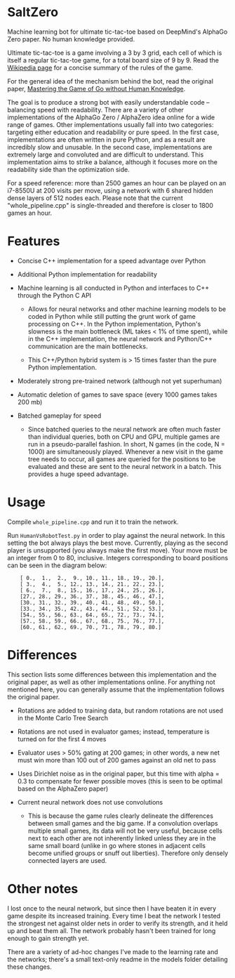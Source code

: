 SaltZero
=======

Machine learning bot for ultimate tic-tac-toe based on DeepMind's AlphaGo Zero paper. No human knowledge provided.

Ultimate tic-tac-toe is a game involving a 3 by 3 grid, each cell of which is itself a regular tic-tac-toe game, for a total board size of 9 by 9. Read the [Wikipedia page](https://en.wikipedia.org/wiki/Ultimate_tic-tac-toe) for a concise summary of the rules of the game.

For the general idea of the mechanism behind the bot, read the original paper, [Mastering the Game of Go without Human Knowledge](https://discovery.ucl.ac.uk/id/eprint/10045895/1/agz_unformatted_nature.pdf).

The goal is to produce a strong bot with easily understandable code – balancing speed with readability. There are a variety of other implementations of the AlphaGo Zero / AlphaZero idea online for a wide range of games. Other implementations usually fall into two categories: targeting either education and readability or pure speed. In the first case, implementations are often written in pure Python, and as a result are incredibly slow and unusable. In the second case, implementations are extremely large and convoluted and are difficult to understand. This implementation aims to strike a balance, although it focuses more on the readability side than the optimization side.

For a speed reference: more than 2500 games an hour can be played on an i7-8550U at 200 visits per move, using a network with 6 shared hidden dense layers of 512 nodes each. Please note that the current "whole_pipeline.cpp" is single-threaded and therefore is closer to 1800 games an hour.

# Features

- Concise C++ implementation for a speed advantage over Python

- Additional Python implementation for readability

- Machine learning is all conducted in Python and interfaces to C++ through the Python C API

    - Allows for neural networks and other machine learning models to be coded in Python while still putting the grunt work of game processing on C++. In the Python implementation, Python's slowness is the main bottleneck (ML takes < 1% of time spent), while in the C++ implementation, the neural network and Python/C++ communication are the main bottlenecks.

    - This C++/Python hybrid system is > 15 times faster than the pure Python implementation.

- Moderately strong pre-trained network (although not yet superhuman)

- Automatic deletion of games to save space (every 1000 games takes 200 mb)

- Batched gameplay for speed

    - Since batched queries to the neural network are often much faster than individual queries, both on CPU and GPU, multiple games are run in a pseudo-parallel fashion. In short, N games (in the code, N = 1000) are simultaneously played. Whenever a new visit in the game tree needs to occur, all games are queried for the positions to be evaluated and these are sent to the neural network in a batch. This provides a huge speed advantage. 

# Usage
Compile `whole_pipeline.cpp` and run it to train the network. 

Run `HumanVsRobotTest.py` in order to play against the neural network. In this setting the bot always plays the best move. Currently, playing as the second player is unsupported (you always make the first move). Your move must be an integer from 0 to 80, inclusive. Integers corresponding to board positions can be seen in the diagram below: 


        [ 0.,  1.,  2.,  9., 10., 11., 18., 19., 20.],
        [ 3.,  4.,  5., 12., 13., 14., 21., 22., 23.],
        [ 6.,  7.,  8., 15., 16., 17., 24., 25., 26.],
        [27., 28., 29., 36., 37., 38., 45., 46., 47.],
        [30., 31., 32., 39., 40., 41., 48., 49., 50.],
        [33., 34., 35., 42., 43., 44., 51., 52., 53.],
        [54., 55., 56., 63., 64., 65., 72., 73., 74.],
        [57., 58., 59., 66., 67., 68., 75., 76., 77.],
        [60., 61., 62., 69., 70., 71., 78., 79., 80.]


# Differences

This section lists some differences between this implementation and the original paper, as well as other implementations online. For anything not mentioned here, you can generally assume that the implementation follows the original paper.

- Rotations are added to training data, but random rotations are not used in the Monte Carlo Tree Search

- Rotations are not used in evaluator games; instead, temperature is turned on for the first 4 moves

- Evaluator uses > 50% gating at 200 games; in other words, a new net must win more than 100 out of 200 games against an old net to pass

- Uses Dirichlet noise as in the original paper, but this time with alpha = 0.3 to compensate for fewer possible moves (this is seen to be optimal based on the AlphaZero paper)

- Current neural network does not use convolutions

    - This is because the game rules clearly delineate the differences between small games and the big game. If a convolution overlaps multiple small games, its data will not be very useful, because cells next to each other are not inherently linked unless they are in the same small board (unlike in go where stones in adjacent cells become unified groups or snuff out liberties). Therefore only densely connected layers are used.

# Other notes

I lost once to the neural network, but since then I have beaten it in every game despite its increased training. Every time I beat the network I tested the strongest net against older nets in order to verify its strength, and it held up and beat them all. The network probably hasn't been trained for long enough to gain strength yet. 

There are a variety of ad-hoc changes I've made to the learning rate and the networks; there's a small text-only readme in the models folder detailing these changes.
